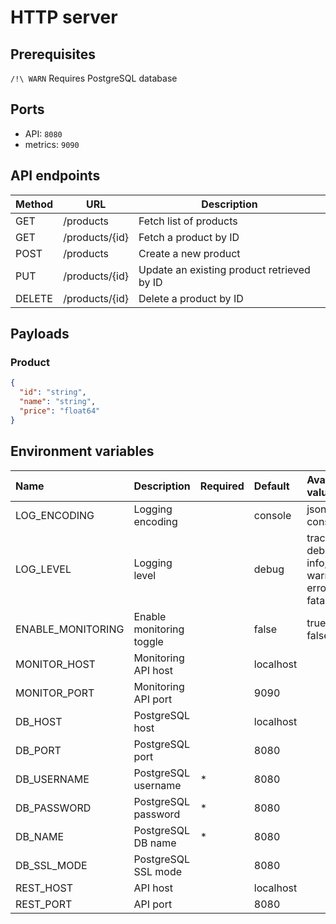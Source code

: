 
# HTTP server

## Prerequisites

`/!\ WARN` Requires PostgreSQL database

## Ports

- API: `8080`
- metrics: `9090`

## API endpoints

| Method | URL            | Description                                |
|--------|----------------|--------------------------------------------|
| GET    | /products      | Fetch list of products                     |
| GET    | /products/{id} | Fetch a product by ID                      |
| POST   | /products      | Create a new product                       |
| PUT    | /products/{id} | Update an existing product retrieved by ID |
| DELETE | /products/{id} | Delete a product by ID                     |

## Payloads

### Product

```json
{
  "id": "string",
  "name": "string",
  "price": "float64"
}
```

## Environment variables

| Name              | Description              | Required | Default   | Available values                        |
|:------------------|:-------------------------|:---------|:----------|:----------------------------------------|
| LOG_ENCODING      | Logging encoding         |          | console   | json, console                           |
| LOG_LEVEL         | Logging level            |          | debug     | trace, debug, info, warn, error , fatal |
| ENABLE_MONITORING | Enable monitoring toggle |          | false     | true, false                             |
| MONITOR_HOST      | Monitoring API host      |          | localhost |                                         |
| MONITOR_PORT      | Monitoring API port      |          | 9090      |                                         |
| DB_HOST           | PostgreSQL host          |          | localhost |                                         |
| DB_PORT           | PostgreSQL port          |          | 8080      |                                         |
| DB_USERNAME       | PostgreSQL username      | *        | 8080      |                                         |
| DB_PASSWORD       | PostgreSQL password      | *        | 8080      |                                         |
| DB_NAME           | PostgreSQL DB name       | *        | 8080      |                                         |
| DB_SSL_MODE       | PostgreSQL SSL mode      |          | 8080      |                                         |
| REST_HOST         | API host                 |          | localhost |                                         |
| REST_PORT         | API port                 |          | 8080      |                                         |
